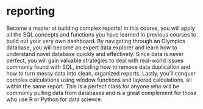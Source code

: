 # reporting

Become a master at building complex reports! In this course, you will apply all the SQL concepts and functions you have learned in previous courses to build out your very own dashboard. By navigating through an Olympics database, you will become an expert data explorer and learn how to understand novel database quickly and effectively. Since data is never perfect, you will gain valuable strategies to deal with real-world issues commonly found with SQL, including how to remove data duplication and how to turn messy data into clean, organized reports. Lastly, you’ll conquer complex calculations using window functions and layered calculations, all within the same report. This is a perfect class for anyone who will be commonly pulling data from databases and is a great complement for those who use R or Python for data science.
